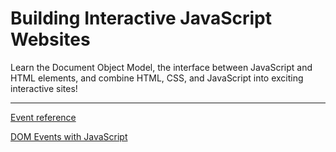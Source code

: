 # Building Interactive JavaScript Websites

Learn the Document Object Model, the interface between JavaScript and HTML elements, and combine HTML, CSS, and JavaScript into exciting interactive sites!

---

[Event reference](https://developer.mozilla.org/en-US/docs/Web/Events)

[DOM Events with JavaScript](https://www.codecademy.com/learn/paths/web-development/tracks/build-interactive-websites/modules/dom-javascript-events/cheatsheet)